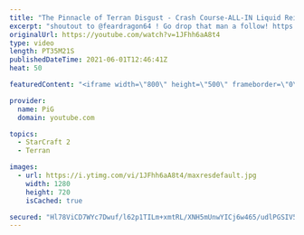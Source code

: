 ```yaml
---
title: "The Pinnacle of Terran Disgust - Crash Course-ALL-IN Liquid Reign ICYFAR G1"
excerpt: "shoutout to @feardragon64 ! Go drop that man a follow! https://www.youtube.com/user/feardragon64   Like the content? Then consider to leave a thumbs up and subscribe! ;) -- Watch live at https://www.twitch.tv/x5_pig My NEW website: https://pigstarcraft.com/ My Twitter: https://twitter.com/x5_PiG My Instagram:"
originalUrl: https://youtube.com/watch?v=1JFhh6aA8t4
type: video
length: PT35M21S
publishedDateTime: 2021-06-01T12:46:41Z
heat: 50

featuredContent: "<iframe width=\"800\" height=\"500\" frameborder=\"0\" src=\"https://www.youtube.com/embed/1JFhh6aA8t4\" allow=\"accelerometer; autoplay; encrypted-media; gyroscope; picture-in-picture\" allowfullscreen></iframe>"

provider:
  name: PiG
  domain: youtube.com

topics:
  - StarCraft 2
  - Terran

images:
  - url: https://i.ytimg.com/vi/1JFhh6aA8t4/maxresdefault.jpg
    width: 1280
    height: 720
    isCached: true

secured: "Hl78ViCD7WYc7Dwuf/l62p1TILm+xmtRL/XNH5mUnwYICj6w465/udlPGSIV5TD2mbNhqEUhGLoXXaCUOvyAhIfaVyMfRr/Rh/mxE/oz5CiC6jNTWgINjp8jxI+AKFH/EWIcJeDatovSz+h7l3jOEaZJSgRBIMmPJ0POUE6qHjrqcgNfp2RNa+3yrwhSiGvCANaaouzG713PTbdiw32vjmFwSuJqSivzCTDmrXqhR/vW8KKEnIQO8X+jmY3BL1h46yILrEEbz0fd8pmxYMr99eJVHoVv4F/kOz9v5Nwxyl5Nss9eU7mvbR+UGnkI5kb0c2hHzq/y2moa7VgtKJUyPPCHbU6ul1Fc77wvU/OltIWj0fC/2djRQ5x6Vktexy0V2rj+X8xRxOkqjO8+cTQo9LD+Y4FaNby74wxzyTFhu0g=;dklA3XzrxR8X3fnkvqHSuQ=="
---
```


